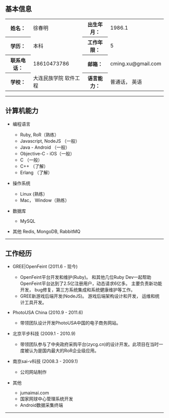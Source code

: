 ## 基本信息 
<table style="width: 100%">
  <tr>
    <th>姓名：</th>
    <td>徐春明</td>
    <th>出生年月：</th>
    <td>1986.1</td>
  </tr>
  <tr>
    <th>学历：</th>
    <td>本科</td>
    <th>工作年限：</th>
    <td>5</td>
  </tr>
  <tr>
    <th>联系电话： </th>
    <td>18610473786</td>
    <th>邮箱： </th>
    <td>cming.xu@gmail.com</td>
  </tr>

  <tr>
    <th>学校： </th>
    <td>大连民族学院 软件工程</td>
    <th>语言能力： </th>
    <td>普通话， 英语</td>
  </tr>
</table>

---
## 计算机能力
  - 编程语言
    - Ruby, RoR（熟练）
    - Javascript, NodeJS  （一般）
    - Java - Android       （一般）
    - Objective-C - iOS（一般）
    - C           （一般）
    - C++         （了解）
    - Erlang      （了解）

  - 操作系统
    - Linux (熟练）
    - Mac， Window（熟练）

  - 数据库
    - MySQL

  - 其他
    Redis, MongoDB, RabbitMQ

---
## 工作经历

  - GREE|OpenFeint (2011.6 - 现今)
    - OpenFeint平台开发和维护(Ruby)。 和其他几位Ruby
      Dev一起帮助OpenFeint平台达到了2.5亿注册用户，动态请求6亿多。
主要负责新功能开发， bug修复，第三方系统集成和系统健康维护等工作。
    - GREE新游戏后端开发(NodeJS)。 游戏后端架构设计和开发， 运维和统计工具开发。

  - PhotoUSA China (2010.9 - 2011.6)
    - 带领团队设计开发PhotoUSA中国的电子商务网站。

  - 北京平步科技   (2009.1 - 2010.9)
    - 带领团队参与了中央政府采购平台(zycg.cn)的设计开发。此项目在当时一度被认为是国内最大的RoR企业级应用。

  - 南京sai-v科技      (2008.3 - 2009.1)
    - 公司网站制作

  - 其他
    - jumaimai.com
    - 国家网球中心管理系统开发
    - Android数据采集终端

---
